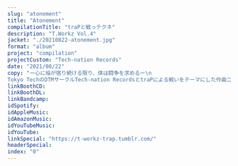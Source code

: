 ```yaml
---
slug: "atonement"
title: "Atonement"
compilationTitle: "traPと戦っテクネ"
description: "T.Workz Vol.4"
jacket: "./20210822-atonement.jpg"
format: "album"
project: "compilation"
projectCustom: "Tech-nation Records"
date: "2021/08/22"
copy: "ー心に焔が宿り続ける限り、体は闘争を求めるー\n
Tokyo TechのDTMサークルTech-nation RecordsとtraPによる戦いをテーマにした作曲コンピ！闘いの行方をその耳で聴き届けろ！"
linkBoothCD: 
linkBoothDL: 
linkBandcamp: 
idSpotify: 
idAppleMusic: 
idAmazonMusic: 
idYouTubeMusic: 
idYouTube: 
linkSpecial: "https://t-workz-trap.tumblr.com/"
headerSpecial: 
index: "0"
---
```


